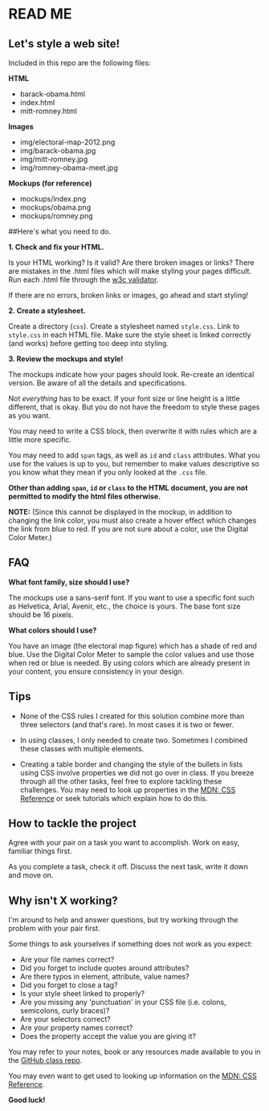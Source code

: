 # READ ME

## Let's style a web site!

Included in this repo are the following files:

**HTML**
- barack-obama.html
- index.html
- mitt-romney.html

**Images**
- img/electoral-map-2012.png
- img/barack-obama.jpg
- img/mitt-romney.jpg
- img/romney-obama-meet.jpg

**Mockups (for reference)**
- mockups/index.png
- mockups/obama.png
- mockups/romney.png


##Here's what you need to do.

**1. Check and fix your HTML.**

Is your HTML working? Is it valid? Are there broken images or links? There are mistakes in the .html files which will make styling your pages difficult. Run each .html file through the [w3c validator](http://validator.w3.org/).

If there are no errors, broken links or images, go ahead and start styling!

**2. Create a stylesheet.**

Create a directory (`css`). Create a stylesheet named `style.css`. Link to `style.css` in each HTML file. Make sure the style sheet is linked correctly (and works) before getting too deep into styling.

**3. Review the mockups and style!**

The mockups indicate how your pages should look. Re-create an identical version. Be aware of all the details and specifications.

Not *everything* has to be exact. If your font size or line height is a little different, that is okay. But you do not have the freedom to style these pages as you want.

You may need to write a CSS block, then overwrite it with rules which are a little more specific.

You may need to add `span` tags, as well as `id` and `class` attributes. What you use for the values is up to you, but remember to make values descriptive so you know what they mean if you only looked at the `.css` file.

**Other than adding `span`, `id` or `class` to the HTML document, you are not permitted to modify the html files otherwise.**

**NOTE:** (Since this cannot be displayed in the mockup, in addition to changing the link color, you must also create a hover effect which changes the link from blue to red. If you are not sure about a color, use the Digital Color Meter.)

## FAQ

**What font family, size should I use?**

The mockups use a sans-serif font. If you want to use a specific font such as Helvetica, Arial, Avenir, etc., the choice is yours. The base font size should be 16 pixels.

**What colors should I use?**

You have an image (the electoral map figure) which has a shade of red and blue. Use the Digital Color Meter to sample the color values and use those when red or blue is needed. By using colors which are already present in your content, you ensure consistency in your design.


## Tips

- None of the CSS rules I created for this solution combine more than three selectors (and that's rare). In most cases it is two or fewer.

- In using classes, I only needed to create two. Sometimes I combined these classes with multiple elements.

- Creating a table border and changing the style of the bullets in lists using CSS involve properties we did not go over in class. If you breeze through all the other tasks, feel free to explore tackling these challenges. You may need to look up properties in the [MDN: CSS Reference](https://developer.mozilla.org/en-US/docs/Web/CSS/Reference) or seek tutorials which explain how to do this.


## How to tackle the project

Agree with your pair on a task you want to accomplish. Work on easy, familiar things first.

As you complete a task, check it off. Discuss the next task, write it down and move on.


## Why isn't X working?

I'm around to help and answer questions, but try working through the problem with your pair first.

Some things to ask yourselves if something does not work as you expect:

- Are your file names correct?
- Did you forget to include quotes around attributes?
- Are there typos in element, attribute, value names?
- Did you forget to close a tag?
- Is your style sheet linked to properly?
- Are you missing any 'punctuation' in your CSS file (i.e. colons, semicolons, curly braces)?
- Are your selectors correct?
- Are your property names correct?
- Does the property accept the value you are giving it?

You may refer to your notes, book or any resources made available to you in the [GitHub class repo](https://github.com/umiami-web-design).

You may even want to get used to looking up information on the [MDN: CSS Reference](https://developer.mozilla.org/en-US/docs/Web/CSS/Reference).

**Good luck!**
